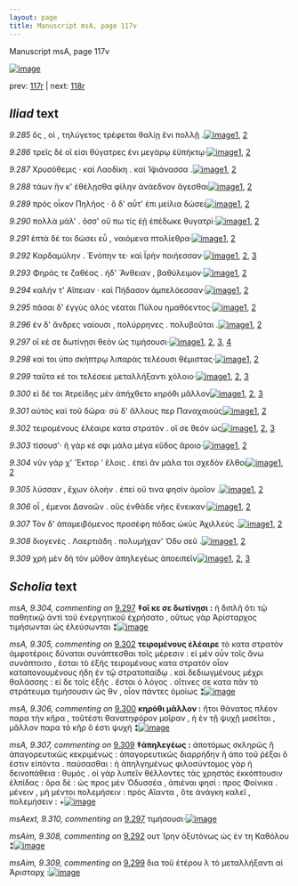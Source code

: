 ```yaml
---
layout: page
title: Manuscript msA, page 117v
---
```


Manuscript msA, page 117v

[![image](http://www.homermultitext.org/iipsrv?OBJ=IIP,1.0&FIF=/project/homer/pyramidal/deepzoom/hmt/vaimg/2017a/VA117VN_0620.tif&WID=100&CVT=JPEG)](http://www.homermultitext.org/ict2/?urn=urn:cite2:hmt:vaimg.2017a:VA117VN_0620)

prev:  [117r](../117r) | next:  [118r](../118r)

## *Iliad* text

*9.285* <a id="9.285"/> ὅς , οἱ , τηλύγετος τρέφεται θαλίῃ ἔνι πολλῇ .[![image](http://www.homermultitext.org/iipsrv?OBJ=IIP,1.0&FIF=/project/homer/pyramidal/deepzoom/hmt/vaimg/2017a/VA117VN_0620.tif&RGN=0.4885,0.2209,0.3423,0.0233&WID=1000&CVT=JPEG)](http://www.homermultitext.org/ict2/?urn=urn:cite2:hmt:vaimg.2017a:VA117VN_0620@0.4885,0.2209,0.3423,0.0233)[1](#msA_9.667), [2](#msA_9.1)

*9.286* <a id="9.286"/> τρεῖς δέ οἵ εἰσι θύγατρες ἐνι μεγάρῳ ἐϋπήκτῳ·[![image](http://www.homermultitext.org/iipsrv?OBJ=IIP,1.0&FIF=/project/homer/pyramidal/deepzoom/hmt/vaimg/2017a/VA117VN_0620.tif&RGN=0.4915,0.2442,0.3684,0.0218&WID=1000&CVT=JPEG)](http://www.homermultitext.org/ict2/?urn=urn:cite2:hmt:vaimg.2017a:VA117VN_0620@0.4915,0.2442,0.3684,0.0218)[1](#msA_9.667), [2](#msA_9.1)

*9.287* <a id="9.287"/> Χρυσόθεμις · καὶ Λαοδίκη . καὶ Ἰ̈φιάνασσα .[![image](http://www.homermultitext.org/iipsrv?OBJ=IIP,1.0&FIF=/project/homer/pyramidal/deepzoom/hmt/vaimg/2017a/VA117VN_0620.tif&RGN=0.4905,0.263,0.3463,0.0218&WID=1000&CVT=JPEG)](http://www.homermultitext.org/ict2/?urn=urn:cite2:hmt:vaimg.2017a:VA117VN_0620@0.4905,0.263,0.3463,0.0218)[1](#msA_9.667), [2](#msA_9.1)

*9.288* <a id="9.288"/> τάων ἥν κ' ἐθέλῃσθα φίλην ἀνάεδνον ἄγεσθαι[![image](http://www.homermultitext.org/iipsrv?OBJ=IIP,1.0&FIF=/project/homer/pyramidal/deepzoom/hmt/vaimg/2017a/VA117VN_0620.tif&RGN=0.5005,0.2825,0.3534,0.0218&WID=1000&CVT=JPEG)](http://www.homermultitext.org/ict2/?urn=urn:cite2:hmt:vaimg.2017a:VA117VN_0620@0.5005,0.2825,0.3534,0.0218)[1](#msA_9.667), [2](#msA_9.1)

*9.289* <a id="9.289"/> πρὸς οἶκον Πηλῆος · ὃ δ' αὖτ' ἐπι μείλια δώσει[![image](http://www.homermultitext.org/iipsrv?OBJ=IIP,1.0&FIF=/project/homer/pyramidal/deepzoom/hmt/vaimg/2017a/VA117VN_0620.tif&RGN=0.4915,0.2998,0.3534,0.0233&WID=1000&CVT=JPEG)](http://www.homermultitext.org/ict2/?urn=urn:cite2:hmt:vaimg.2017a:VA117VN_0620@0.4915,0.2998,0.3534,0.0233)[1](#msA_9.667), [2](#msA_9.1)

*9.290* <a id="9.290"/> πολλὰ μάλ' . ὅσσ' οὔ πω τίς ἑῇ ἐπέδωκε θυγατρί·[![image](http://www.homermultitext.org/iipsrv?OBJ=IIP,1.0&FIF=/project/homer/pyramidal/deepzoom/hmt/vaimg/2017a/VA117VN_0620.tif&RGN=0.4925,0.3201,0.3744,0.018&WID=1000&CVT=JPEG)](http://www.homermultitext.org/ict2/?urn=urn:cite2:hmt:vaimg.2017a:VA117VN_0620@0.4925,0.3201,0.3744,0.018)[1](#msA_9.667), [2](#msA_9.1)

*9.291* <a id="9.291"/> ἑπτὰ δέ τοι δώσει εὖ , ναιόμενα πτολίεθρα·[![image](http://www.homermultitext.org/iipsrv?OBJ=IIP,1.0&FIF=/project/homer/pyramidal/deepzoom/hmt/vaimg/2017a/VA117VN_0620.tif&RGN=0.4895,0.3373,0.3213,0.0203&WID=1000&CVT=JPEG)](http://www.homermultitext.org/ict2/?urn=urn:cite2:hmt:vaimg.2017a:VA117VN_0620@0.4895,0.3373,0.3213,0.0203)[1](#msA_9.667), [2](#msA_9.1)

*9.292* <a id="9.292"/> Καρδαμύλην . Ἐνόπην τε· καὶ Ϊρὴν ποιήεσσαν·[![image](http://www.homermultitext.org/iipsrv?OBJ=IIP,1.0&FIF=/project/homer/pyramidal/deepzoom/hmt/vaimg/2017a/VA117VN_0620.tif&RGN=0.4915,0.3569,0.3493,0.0225&WID=1000&CVT=JPEG)](http://www.homermultitext.org/ict2/?urn=urn:cite2:hmt:vaimg.2017a:VA117VN_0620@0.4915,0.3569,0.3493,0.0225)[1](#msA_9.667), [2](#msAim_9.308), [3](#msA_9.1)

*9.293* <a id="9.293"/> Φηράς τε ζαθέας . ἠδ' Ἄνθειαν , βαθύλειμον·[![image](http://www.homermultitext.org/iipsrv?OBJ=IIP,1.0&FIF=/project/homer/pyramidal/deepzoom/hmt/vaimg/2017a/VA117VN_0620.tif&RGN=0.4915,0.3757,0.3493,0.0225&WID=1000&CVT=JPEG)](http://www.homermultitext.org/ict2/?urn=urn:cite2:hmt:vaimg.2017a:VA117VN_0620@0.4915,0.3757,0.3493,0.0225)[1](#msA_9.667), [2](#msA_9.1)

*9.294* <a id="9.294"/> καλήν τ' Αἴπειαν · καὶ Πήδασον ἀμπελόεσσαν·[![image](http://www.homermultitext.org/iipsrv?OBJ=IIP,1.0&FIF=/project/homer/pyramidal/deepzoom/hmt/vaimg/2017a/VA117VN_0620.tif&RGN=0.4935,0.3929,0.3514,0.0195&WID=1000&CVT=JPEG)](http://www.homermultitext.org/ict2/?urn=urn:cite2:hmt:vaimg.2017a:VA117VN_0620@0.4935,0.3929,0.3514,0.0195)[1](#msA_9.667), [2](#msA_9.1)

*9.295* <a id="9.295"/> πᾶσαι δ' ἐγγὺς ἁλός νέαται Πύλου ημαθόεντος·[![image](http://www.homermultitext.org/iipsrv?OBJ=IIP,1.0&FIF=/project/homer/pyramidal/deepzoom/hmt/vaimg/2017a/VA117VN_0620.tif&RGN=0.4915,0.411,0.3874,0.0218&WID=1000&CVT=JPEG)](http://www.homermultitext.org/ict2/?urn=urn:cite2:hmt:vaimg.2017a:VA117VN_0620@0.4915,0.411,0.3874,0.0218)[1](#msA_9.667), [2](#msA_9.1)

*9.296* <a id="9.296"/> ἐν δ' ἄνδρες ναίουσι , πολύρρηνες . πολυβοῦται .[![image](http://www.homermultitext.org/iipsrv?OBJ=IIP,1.0&FIF=/project/homer/pyramidal/deepzoom/hmt/vaimg/2017a/VA117VN_0620.tif&RGN=0.4905,0.4267,0.3724,0.0233&WID=1000&CVT=JPEG)](http://www.homermultitext.org/ict2/?urn=urn:cite2:hmt:vaimg.2017a:VA117VN_0620@0.4905,0.4267,0.3724,0.0233)[1](#msA_9.667), [2](#msA_9.1)

*9.297* <a id="9.297"/> οἵ κέ σε δωτίνῃσι θεὸν ὡς τιμήσουσι·[![image](http://www.homermultitext.org/iipsrv?OBJ=IIP,1.0&FIF=/project/homer/pyramidal/deepzoom/hmt/vaimg/2017a/VA117VN_0620.tif&RGN=0.4805,0.4493,0.3313,0.0188&WID=1000&CVT=JPEG)](http://www.homermultitext.org/ict2/?urn=urn:cite2:hmt:vaimg.2017a:VA117VN_0620@0.4805,0.4493,0.3313,0.0188)[1](#msA_9.667), [2](#msAext_9.310), [3](#msA_9.304), [4](#msA_9.1)

*9.298* <a id="9.298"/> καί τοι ὑπο σκήπτρῳ λιπαρὰς τελέουσι θέμιστας·[![image](http://www.homermultitext.org/iipsrv?OBJ=IIP,1.0&FIF=/project/homer/pyramidal/deepzoom/hmt/vaimg/2017a/VA117VN_0620.tif&RGN=0.4895,0.4643,0.4024,0.0233&WID=1000&CVT=JPEG)](http://www.homermultitext.org/ict2/?urn=urn:cite2:hmt:vaimg.2017a:VA117VN_0620@0.4895,0.4643,0.4024,0.0233)[1](#msA_9.667), [2](#msA_9.1)

*9.299* <a id="9.299"/> ταῦτα κέ τοι τελέσειε μεταλλήξαντι χόλοιο·[![image](http://www.homermultitext.org/iipsrv?OBJ=IIP,1.0&FIF=/project/homer/pyramidal/deepzoom/hmt/vaimg/2017a/VA117VN_0620.tif&RGN=0.4925,0.4831,0.3413,0.0225&WID=1000&CVT=JPEG)](http://www.homermultitext.org/ict2/?urn=urn:cite2:hmt:vaimg.2017a:VA117VN_0620@0.4925,0.4831,0.3413,0.0225)[1](#msA_9.667), [2](#msAim_9.309), [3](#msA_9.1)

*9.300* <a id="9.300"/> εἰ δέ τοι Ἀτρείδης μὲν ἀπήχθετο κηρόθι μᾶλλον[![image](http://www.homermultitext.org/iipsrv?OBJ=IIP,1.0&FIF=/project/homer/pyramidal/deepzoom/hmt/vaimg/2017a/VA117VN_0620.tif&RGN=0.4915,0.5019,0.3704,0.0248&WID=1000&CVT=JPEG)](http://www.homermultitext.org/ict2/?urn=urn:cite2:hmt:vaimg.2017a:VA117VN_0620@0.4915,0.5019,0.3704,0.0248)[1](#msA_9.667), [2](#msA_9.306), [3](#msA_9.1)

*9.301* <a id="9.301"/> αὐτὸς καὶ τοῦ δῶρα· σὺ δ' ἄλλους περ Παναχαιοὺς[![image](http://www.homermultitext.org/iipsrv?OBJ=IIP,1.0&FIF=/project/homer/pyramidal/deepzoom/hmt/vaimg/2017a/VA117VN_0620.tif&RGN=0.4915,0.5207,0.3844,0.021&WID=1000&CVT=JPEG)](http://www.homermultitext.org/ict2/?urn=urn:cite2:hmt:vaimg.2017a:VA117VN_0620@0.4915,0.5207,0.3844,0.021)[1](#msA_9.667), [2](#msA_9.1)

*9.302* <a id="9.302"/> τειρομένους ἐλέαιρε κατα στρατόν . οἵ σε θεὸν ὡς[![image](http://www.homermultitext.org/iipsrv?OBJ=IIP,1.0&FIF=/project/homer/pyramidal/deepzoom/hmt/vaimg/2017a/VA117VN_0620.tif&RGN=0.4865,0.5409,0.4214,0.0233&WID=1000&CVT=JPEG)](http://www.homermultitext.org/ict2/?urn=urn:cite2:hmt:vaimg.2017a:VA117VN_0620@0.4865,0.5409,0.4214,0.0233)[1](#msA_9.667), [2](#msA_9.305), [3](#msA_9.1)

*9.303* <a id="9.303"/> τίσουσ'· ῆ γάρ κέ σφι μάλα μέγα κῦδος ἄροιο·[![image](http://www.homermultitext.org/iipsrv?OBJ=IIP,1.0&FIF=/project/homer/pyramidal/deepzoom/hmt/vaimg/2017a/VA117VN_0620.tif&RGN=0.4875,0.5597,0.3694,0.0225&WID=1000&CVT=JPEG)](http://www.homermultitext.org/ict2/?urn=urn:cite2:hmt:vaimg.2017a:VA117VN_0620@0.4875,0.5597,0.3694,0.0225)[1](#msA_9.667), [2](#msA_9.1)

*9.304* <a id="9.304"/> νῦν γάρ χ' Ἕκτορ ' ἕλοις . ἐπεὶ ἂν μάλα τοι σχεδὸν ἔλθοι[![image](http://www.homermultitext.org/iipsrv?OBJ=IIP,1.0&FIF=/project/homer/pyramidal/deepzoom/hmt/vaimg/2017a/VA117VN_0620.tif&RGN=0.4925,0.5763,0.4184,0.0255&WID=1000&CVT=JPEG)](http://www.homermultitext.org/ict2/?urn=urn:cite2:hmt:vaimg.2017a:VA117VN_0620@0.4925,0.5763,0.4184,0.0255)[1](#msA_9.667), [2](#msA_9.1)

*9.305* <a id="9.305"/> λύσσαν , ἔχων ὀλοὴν . ἐπεὶ οὔ τινα φησὶν ὁμοῖον .[![image](http://www.homermultitext.org/iipsrv?OBJ=IIP,1.0&FIF=/project/homer/pyramidal/deepzoom/hmt/vaimg/2017a/VA117VN_0620.tif&RGN=0.4895,0.595,0.3934,0.0248&WID=1000&CVT=JPEG)](http://www.homermultitext.org/ict2/?urn=urn:cite2:hmt:vaimg.2017a:VA117VN_0620@0.4895,0.595,0.3934,0.0248)[1](#msA_9.667), [2](#msA_9.1)

*9.306* <a id="9.306"/> οἷ , έμεναι Δαναῶν . οὓς ἐνθάδε νῆες ἔνεικαν·[![image](http://www.homermultitext.org/iipsrv?OBJ=IIP,1.0&FIF=/project/homer/pyramidal/deepzoom/hmt/vaimg/2017a/VA117VN_0620.tif&RGN=0.4895,0.6146,0.3934,0.0248&WID=1000&CVT=JPEG)](http://www.homermultitext.org/ict2/?urn=urn:cite2:hmt:vaimg.2017a:VA117VN_0620@0.4895,0.6146,0.3934,0.0248)[1](#msA_9.667), [2](#msA_9.1)

*9.307* <a id="9.307"/> Τὸν δ' ἀπαμειβόμενος προσέφη πόδας ὠκὺς Ἀχιλλεύς .[![image](http://www.homermultitext.org/iipsrv?OBJ=IIP,1.0&FIF=/project/homer/pyramidal/deepzoom/hmt/vaimg/2017a/VA117VN_0620.tif&RGN=0.4925,0.6356,0.4254,0.024&WID=1000&CVT=JPEG)](http://www.homermultitext.org/ict2/?urn=urn:cite2:hmt:vaimg.2017a:VA117VN_0620@0.4925,0.6356,0.4254,0.024)[1](#msA_9.667), [2](#msA_9.1)

*9.308* <a id="9.308"/> διογενὲς . Λαερτιάδη . πολυμήχαν' Ὀδυ σεῦ .[![image](http://www.homermultitext.org/iipsrv?OBJ=IIP,1.0&FIF=/project/homer/pyramidal/deepzoom/hmt/vaimg/2017a/VA117VN_0620.tif&RGN=0.4895,0.6544,0.3764,0.0225&WID=1000&CVT=JPEG)](http://www.homermultitext.org/ict2/?urn=urn:cite2:hmt:vaimg.2017a:VA117VN_0620@0.4895,0.6544,0.3764,0.0225)[1](#msA_9.667), [2](#msA_9.1)

*9.309* <a id="9.309"/> χρὴ μὲν δὴ τὸν μῦθον ἀπηλεγέως ἀποειπεῖν[![image](http://www.homermultitext.org/iipsrv?OBJ=IIP,1.0&FIF=/project/homer/pyramidal/deepzoom/hmt/vaimg/2017a/VA117VN_0620.tif&RGN=0.4915,0.6754,0.3784,0.0248&WID=1000&CVT=JPEG)](http://www.homermultitext.org/ict2/?urn=urn:cite2:hmt:vaimg.2017a:VA117VN_0620@0.4915,0.6754,0.3784,0.0248)[1](#msA_9.667), [2](#msA_9.307), [3](#msA_9.1)

## *Scholia* text

*msA, 9.304, commenting on* [9.297](#9.297)  <a id="msA_9.304"/> **‡οἵ κε σε δωτίνῃσι :** ἡ διπλῆ ὅτι τῷ παθητικῷ ἀντὶ τοῦ ἐνεργητικοῦ ἐχρήσατο , οὕτως γὰρ Ἀρίσταρχος τιμήσωνται ὡς ἐλεύσωνται ⁑[![image](http://www.homermultitext.org/iipsrv?OBJ=IIP,1.0&FIF=/project/homer/pyramidal/deepzoom/hmt/vaimg/2017a/VA117VN_0620.tif&RGN=0.2218,0.4583,0.2207,0.0531&WID=1000&CVT=JPEG)](http://www.homermultitext.org/ict2/?urn=urn:cite2:hmt:vaimg.2017a:VA117VN_0620@0.2218,0.4583,0.2207,0.0531)

*msA, 9.305, commenting on* [9.302](#9.302)  <a id="msA_9.305"/> **τειρομένους ἐλέαιρε** τὸ κατα στρατόν ἀμφοτέροις δύναται συνάπτεσθαι τοῖς μέρεσιν : εἰ μὲν οὖν τοῖς ἄνω συνάπτοιτο , ἔσται τὸ ἑξῆς τειρομένους κατα στρατόν οἷον καταπονουμένους ήδη ἐν τῷ στρατοπαίδῳ . καὶ δεδιωγμένους μέχρι θαλάσσης : εἰ δε τοῖς ἑξῆς . ἔσται ὁ λόγος . οἵτινες σε κατα πᾶν τὸ στράτευμα τιμήσουσιν ὡς θν , οἷον πάντες ὁμοίως ⁑[![image](http://www.homermultitext.org/iipsrv?OBJ=IIP,1.0&FIF=/project/homer/pyramidal/deepzoom/hmt/vaimg/2017a/VA117VN_0620.tif&RGN=0.2058,0.5089,0.2484,0.1144&WID=1000&CVT=JPEG)](http://www.homermultitext.org/ict2/?urn=urn:cite2:hmt:vaimg.2017a:VA117VN_0620@0.2058,0.5089,0.2484,0.1144)

*msA, 9.306, commenting on* [9.300](#9.300)  <a id="msA_9.306"/> **κηρόθι μᾶλλον :** ἤτοι θάνατος πλέον παρα τὴν κῆρα , τοῦτέστι θανατηφόρον μοῖραν , ἡ ἐν τῇ ψυχῇ μισεῖται , μᾶλλον παρα τὸ κῆρ ὅ έστι ψυχή ⁑[![image](http://www.homermultitext.org/iipsrv?OBJ=IIP,1.0&FIF=/project/homer/pyramidal/deepzoom/hmt/vaimg/2017a/VA117VN_0620.tif&RGN=0.2129,0.622,0.2419,0.0649&WID=1000&CVT=JPEG)](http://www.homermultitext.org/ict2/?urn=urn:cite2:hmt:vaimg.2017a:VA117VN_0620@0.2129,0.622,0.2419,0.0649)

*msA, 9.307, commenting on* [9.309](#9.309)  <a id="msA_9.307"/> **‡ἀπηλεγέως :** ἀποτόμως σκληρῶς ἢ ἀπαγορευτικῶς κεκριμένως : ἀπαγορευτικῶς διαρρήδην ἢ ἀπο τοῦ ῥέξαι ὅ ἐστιν εἰπόντα . παύσασθαι : ἠ ἀπηλγημένως φιλοσύντομος γὰρ ἡ δεινοπάθεια : θυμός . οἱ γὰρ λυπεῖν θέλλοντες τὰς χρηστὰς ἐκκόπτουσιν ἐλπίδας : ὅρα δὲ : ὡς προς μὲν Ὀδυσσέα , ἀπιέναι φησί : προς Φοίνικα . μένειν , μὴ μέντοι πολεμήσειν : πρὸς Αἴαντα , ὅτε ἀνάγκη καλεῖ , πολεμήσειν : +[![image](http://www.homermultitext.org/iipsrv?OBJ=IIP,1.0&FIF=/project/homer/pyramidal/deepzoom/hmt/vaimg/2017a/VA117VN_0620.tif&RGN=0.2022,0.701,0.6717,0.0766&WID=1000&CVT=JPEG)](http://www.homermultitext.org/ict2/?urn=urn:cite2:hmt:vaimg.2017a:VA117VN_0620@0.2022,0.701,0.6717,0.0766)

*msAext, 9.310, commenting on* [9.297](#9.297)  <a id="msAext_9.310"/> τιμήσουσι·[![image](http://www.homermultitext.org/iipsrv?OBJ=IIP,1.0&FIF=/project/homer/pyramidal/deepzoom/hmt/vaimg/2017a/VA117VN_0620.tif&RGN=0.1271,0.4478,0.0691,0.0346&WID=1000&CVT=JPEG)](http://www.homermultitext.org/ict2/?urn=urn:cite2:hmt:vaimg.2017a:VA117VN_0620@0.1271,0.4478,0.0691,0.0346)

*msAim, 9.308, commenting on* [9.292](#9.292)  <a id="msAim_9.308"/> ουτ Ἱρην ὀξυτόνως ὡς ἐν τη Καθόλου ⁑[![image](http://www.homermultitext.org/iipsrv?OBJ=IIP,1.0&FIF=/project/homer/pyramidal/deepzoom/hmt/vaimg/2017a/VA117VN_0620.tif&RGN=0.4104,0.3471,0.0831,0.0669&WID=1000&CVT=JPEG)](http://www.homermultitext.org/ict2/?urn=urn:cite2:hmt:vaimg.2017a:VA117VN_0620@0.4104,0.3471,0.0831,0.0669)

*msAim, 9.309, commenting on* [9.299](#9.299)  <a id="msAim_9.309"/> δια τοῦ ἑτέρου λ τὸ μεταλλήξαντι αἱ Ἀρισταρχ :[![image](http://www.homermultitext.org/iipsrv?OBJ=IIP,1.0&FIF=/project/homer/pyramidal/deepzoom/hmt/vaimg/2017a/VA117VN_0620.tif&RGN=0.4344,0.4763,0.0601,0.0751&WID=1000&CVT=JPEG)](http://www.homermultitext.org/ict2/?urn=urn:cite2:hmt:vaimg.2017a:VA117VN_0620@0.4344,0.4763,0.0601,0.0751)